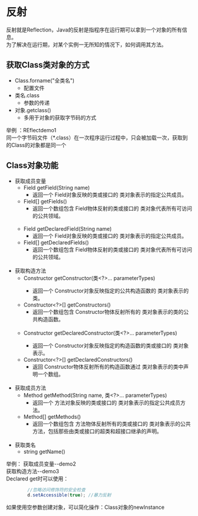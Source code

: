# 反射
反射就是Reflection，Java的反射是指程序在运行期可以拿到一个对象的所有信息。<br>
为了解决在运行期，对某个实例一无所知的情况下，如何调用其方法。
## 获取Class类对象的方式
* Class.forname("全类名")
  * 配置文件
* 类名.class
  * 参数的传递
* 对象.getclass()
    * 多用于对象的获取字节码的方式 

举例 ：REflectdemo1 <br>
同一个字节码文件（*.class）在一次程序运行过程中，只会被加载一次，获取到的Class的对象都是同一个
<br>

## Class对象功能
* 获取成员变量
  * Field getField(String name)
    * 返回一个 Field对象反映的类或接口的 类对象表示的指定公共成员。
  * Field[] getFields()
    * 返回一个数组包含 Field物体反射的类或接口的 类对象代表所有可访问的公共领域。
      <br><br>
  * Field getDeclaredField(String name)
    * 返回一个 Field对象反映的类或接口的 类对象表示的指定公共成员。
  * Field[] getDeclaredFields()
    * 返回一个数组包含 Field物体反射的类或接口的 类对象代表所有可访问的公共领域。      <br><br>
* 获取构造方法
  * Constructor<T> getConstructor(类<?>... parameterTypes)  
    * 返回一个 Constructor对象反映指定的公共构造函数的 类对象表示的类。
  * Constructor<?>[] getConstructors() 
    * 返回一个数组包含 Constructor物体反射所有的 类对象表示的类的公共构造函数。
      <br><br>
  * Constructor<T> getDeclaredConstructor(类<?>... parameterTypes)
    * 返回一个 Constructor对象反映指定的构造函数的类或接口的 类对象表示。
  * Constructor<?>[] getDeclaredConstructors()
    * 返回 Constructor物体反射所有的构造函数通过 类对象表示的类中声明一个数组。    <br><br>
* 获取成员方法
  * Method getMethod(String name, 类<?>... parameterTypes)
    * 返回一个 方法对象反映的类或接口的 类对象表示的指定公共成员方法。  
  * Method[] getMethods()
    * 返回一个数组包含 方法物体反射所有的类或接口的 类对象表示的公共方法，包括那些由类或接口的超类和超接口继承的声明。
      <br><br>
* 获取类名
  * string getName()


举例：
获取成员变量--demo2<br>
获取构造方法--demo3<br>
Declared get时可以使用：
```java
        //忽略访问修饰符的安全检查
        d.setAccessible(true); //暴力反射
```
如果使用空参数创建对象，可以简化操作：Class对象的newInstance


 